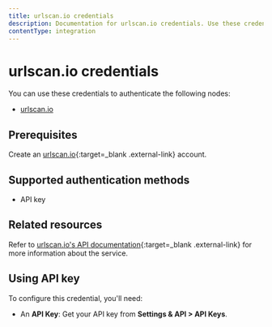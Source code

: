 ```yaml
---
title: urlscan.io credentials
description: Documentation for urlscan.io credentials. Use these credentials to authenticate urlscan.io in n8n, a workflow automation platform.
contentType: integration
---
```


# urlscan.io credentials

You can use these credentials to authenticate the following nodes:

- [urlscan.io](/integrations/builtin/app-nodes/n8n-nodes-base.urlscanio/)

## Prerequisites

Create an [urlscan.io](https://urlscan.io/){:target=_blank .external-link} account.

## Supported authentication methods

- API key

## Related resources

Refer to [urlscan.io's API documentation](https://urlscan.io/docs/api/){:target=_blank .external-link} for more information about the service.

## Using API key

To configure this credential, you'll need:

- An **API Key**: Get your API key from **Settings & API > API Keys**.
